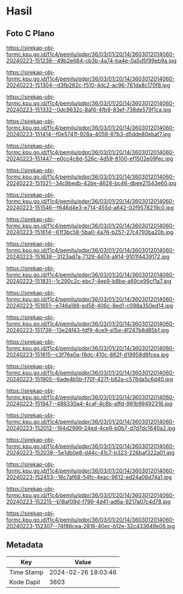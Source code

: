 # Hasil

## Foto C Plano

https://sirekap-obj-formc.kpu.go.id/f1c4/pemilu/pdpr/36/03/01/20/14/3603012014060-20240223-151238--49b2e684-cb3b-4a74-ba4e-0a5d5f99eb9a.jpg

https://sirekap-obj-formc.kpu.go.id/f1c4/pemilu/pdpr/36/03/01/20/14/3603012014060-20240223-151304--d3fb282c-f510-4dc2-ac96-761da8c170f8.jpg

https://sirekap-obj-formc.kpu.go.id/f1c4/pemilu/pdpr/36/03/01/20/14/3603012014060-20240223-151332--0dc9632c-8af6-4fb9-83ef-738de579f1ca.jpg

https://sirekap-obj-formc.kpu.go.id/f1c4/pemilu/pdpr/36/03/01/20/14/3603012014060-20240223-151414--f0e5741f-928a-4058-87b3-d5dde80ebaf7.jpg

https://sirekap-obj-formc.kpu.go.id/f1c4/pemilu/pdpr/36/03/01/20/14/3603012014060-20240223-151447--e0cc4c8d-526c-4d59-8100-ef1502e09fec.jpg

https://sirekap-obj-formc.kpu.go.id/f1c4/pemilu/pdpr/36/03/01/20/14/3603012014060-20240223-151521--34c9bedb-42be-4628-bc46-dbee21543e60.jpg

https://sirekap-obj-formc.kpu.go.id/f1c4/pemilu/pdpr/36/03/01/20/14/3603012014060-20240223-151546--f646d4e3-e714-455d-a842-02f9578219c0.jpg

https://sirekap-obj-formc.kpu.go.id/f1c4/pemilu/pdpr/36/03/01/20/14/3603012014060-20240223-151614--61f3bc58-5ba0-4a76-b257-27c4793ba20b.jpg

https://sirekap-obj-formc.kpu.go.id/f1c4/pemilu/pdpr/36/03/01/20/14/3603012014060-20240223-151638--3123ad7a-7129-4d7d-a914-9101f4439172.jpg

https://sirekap-obj-formc.kpu.go.id/f1c4/pemilu/pdpr/36/03/01/20/14/3603012014060-20240223-151831--1c290c2c-ebc7-4ee9-b8be-a69ce99cf1a7.jpg

https://sirekap-obj-formc.kpu.go.id/f1c4/pemilu/pdpr/36/03/01/20/14/3603012014060-20240223-151651--e746a188-ed58-406c-8ed1-c098a350ed14.jpg

https://sirekap-obj-formc.kpu.go.id/f1c4/pemilu/pdpr/36/03/01/20/14/3603012014060-20240223-151736--13e24f43-fdf9-4ce9-a15e-4f247b8d85b1.jpg

https://sirekap-obj-formc.kpu.go.id/f1c4/pemilu/pdpr/36/03/01/20/14/3603012014060-20240223-151815--c3f76e0a-f8dc-410c-862f-d19958d8fcea.jpg

https://sirekap-obj-formc.kpu.go.id/f1c4/pemilu/pdpr/36/03/01/20/14/3603012014060-20240223-151905--6ade4b5b-f70f-427f-b82a-c578da5c6d40.jpg

https://sirekap-obj-formc.kpu.go.id/f1c4/pemilu/pdpr/36/03/01/20/14/3603012014060-20240223-151947--486330a4-4caf-4c8b-affd-981b99492316.jpg

https://sirekap-obj-formc.kpu.go.id/f1c4/pemilu/pdpr/36/03/01/20/14/3603012014060-20240223-152012--164d2999-24ed-4ce9-b0b7-d7d7dc1640a2.jpg

https://sirekap-obj-formc.kpu.go.id/f1c4/pemilu/pdpr/36/03/01/20/14/3603012014060-20240223-152038--5e1db0e8-d44c-41c7-b323-226baf322a01.jpg

https://sirekap-obj-formc.kpu.go.id/f1c4/pemilu/pdpr/36/03/01/20/14/3603012014060-20240223-152453--16c7af68-54fc-4eac-9612-ed24a06d74a1.jpg

https://sirekap-obj-formc.kpu.go.id/f1c4/pemilu/pdpr/36/03/01/20/14/3603012014060-20240223-152215--b18af09d-f799-4d41-ad6a-9217a07c4d78.jpg

https://sirekap-obj-formc.kpu.go.id/f1c4/pemilu/pdpr/36/03/01/20/14/3603012014060-20240223-152307--74f86cea-2816-40ec-b12e-32c433649e06.jpg


## Metadata

| Key        | Value               |
| ---------- | ------------------- |
| Time Stamp | 2024-02-26 18:03:46 |
| Kode Dapil | 3603                |



